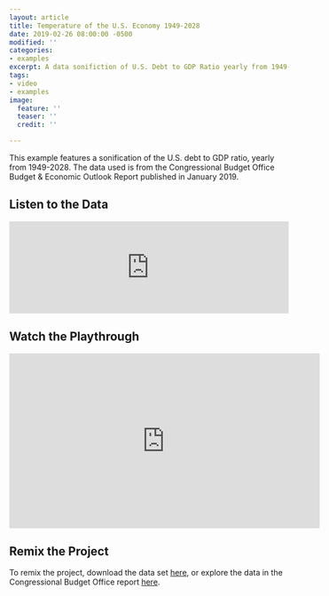 ```yaml
---
layout: article
title: Temperature of the U.S. Economy 1949-2028
date: 2019-02-26 08:00:00 -0500
modified: ''
categories:
- examples
excerpt: A data sonifiction of U.S. Debt to GDP Ratio yearly from 1949-2028.
tags:
- video
- examples
image:
  feature: ''
  teaser: ''
  credit: ''

---
```

This example features a sonification of the U.S. debt to GDP ratio, yearly from 1949-2028. The data used is from the Congressional Budget Office Budget & Economic Outlook Report published in January 2019.

## Listen to the Data

<iframe width="100%" height="166" scrolling="no" frameborder="no" allow="autoplay" src="https://w.soundcloud.com/player/?url=https%3A//api.soundcloud.com/tracks/581757858%3Fsecret_token%3Ds-E2CJ1&color=%23f57c00&auto_play=false&hide_related=false&show_comments=true&show_user=true&show_reposts=false&show_teaser=true"></iframe>

## Watch the Playthrough

<iframe width="560" height="315" src="https://www.youtube.com/embed/nKrEnzibu7w" frameborder="0" allow="accelerometer; autoplay; encrypted-media; gyroscope; picture-in-picture" allowfullscreen></iframe>

## Remix the Project

To remix the project, download the data set [here](https://drive.google.com/file/d/1ZATpGRlbQZewcdRmAjFl-ibJYKWydYhJ/view "U.S. Debt to GDP Ratio"), or explore the data in the Congressional Budget Office report [here](https://www.cbo.gov/publication/54918 "Congressional Budget Office Budget and Economic Outlook Report Jan 2019").